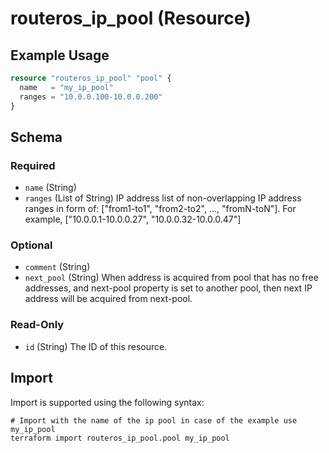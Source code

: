 # routeros_ip_pool (Resource)


## Example Usage
```terraform
resource "routeros_ip_pool" "pool" {
  name   = "my_ip_pool"
  ranges = "10.0.0.100-10.0.0.200"
}
```

<!-- schema generated by tfplugindocs -->
## Schema

### Required

- `name` (String)
- `ranges` (List of String) IP address list of non-overlapping IP address ranges in form of: ["from1-to1", "from2-to2", ..., "fromN-toN"]. For example, ["10.0.0.1-10.0.0.27", "10.0.0.32-10.0.0.47"]

### Optional

- `comment` (String)
- `next_pool` (String) When address is acquired from pool that has no free addresses, and next-pool property is set to another pool, then next IP address will be acquired from next-pool.

### Read-Only

- `id` (String) The ID of this resource.

## Import
Import is supported using the following syntax:
```shell
# Import with the name of the ip pool in case of the example use my_ip_pool
terraform import routeros_ip_pool.pool my_ip_pool
```
